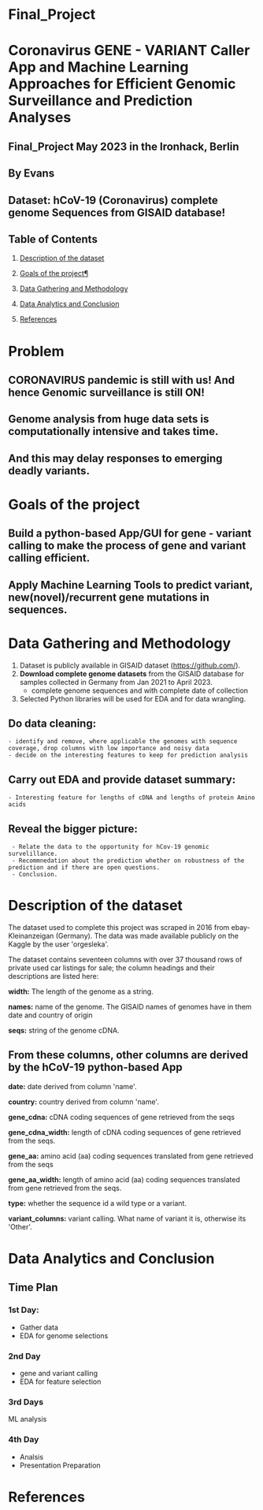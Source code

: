 # Final_Project
# Coronavirus GENE - VARIANT Caller App and Machine Learning Approaches for Efficient Genomic Surveillance and Prediction Analyses  

## Final_Project May 2023 in the Ironhack, Berlin
## By Evans
## Dataset: hCoV-19 (Coronavirus) complete genome Sequences from GISAID database!

##  Table of Contents
1. [Description of the dataset](#2)

1. [Goals of the project¶](#3)

2. [Data Gathering and Methodology](#4)
   
3. [Data Analytics and Conclusion](#5) 
   
4. [References](#6)

# Problem
## CORONAVIRUS pandemic is still with us! And hence Genomic surveillance is still ON!
## Genome analysis from huge data sets is computationally intensive and takes time.
## And this may delay responses to emerging deadly variants.

# Goals of the project
## Build a python-based App/GUI for gene - variant calling to make the process of gene and variant calling efficient.
## Apply  Machine Learning Tools to predict variant, new(novel)/recurrent gene mutations in sequences.

# Data Gathering and Methodology
1. Dataset is publicly available in GISAID dataset (https://github.com/).
2. **Download complete genome datasets** from the GISAID database for samples collected in  Germany from Jan 2021 to April 2023.
    - complete genome sequences and with complete date of collection 
3. Selected Python libraries will be used for EDA and for data wrangling. 
 
## **Do data cleaning:**
    - identify and remove, where applicable the genomes with sequence coverage, drop columns with low importance and noisy data
    - decide on the interesting features to keep for prediction analysis

## **Carry out EDA and provide dataset summary:** 
    - Interesting feature for lengths of cDNA and lengths of protein Amino acids 

    
## **Reveal the bigger picture:** 
     - Relate the data to the opportunity for hCov-19 genomic survelillance.
     - Recommnedation about the prediction whether on robustness of the prediction and if there are open questions.
     - Conclusion.
     

#  Description of the dataset
The dataset used to complete this project was scraped in 2016 from ebay-Kleinanzeigan (Germany).
The data was made available publicly on the Kaggle by the user 'orgesleka'. 

The dataset contains seventeen columns with over 37 thousand rows of private used car listings for sale; 
the column headings and their descriptions are listed here:

**width:** The length of the genome as a string.

**names:** name of the genome. The GISAID names of genomes have in them date and country of origin

**seqs:** string of the genome cDNA.

## From these columns, other columns are derived by the hCoV-19 python-based App

**date:** date derived from column 'name'.

**country:** country derived from column 'name'.

**gene_cdna:** cDNA coding sequences of gene retrieved from the seqs

**gene_cdna_width:** length of cDNA coding sequences of gene retrieved from the seqs.

**gene_aa:** amino acid (aa) coding sequences translated from gene retrieved from the seqs

**gene_aa_width:** length of amino acid (aa) coding sequences translated from gene retrieved from the seqs.

**type:** whether the sequence id a wild type or a variant.

**variant_columns:** variant calling. What name of variant it is, otherwise its 'Other'.

# Data Analytics and Conclusion

       
## Time Plan

### 1st Day:  
- Gather data 
- EDA for genome selections


###  2nd Day
- gene and variant calling
- EDA for feature selection


### 3rd Days
ML analysis

### 4th Day
- Analsis
- Presentation Preparation

#  References
